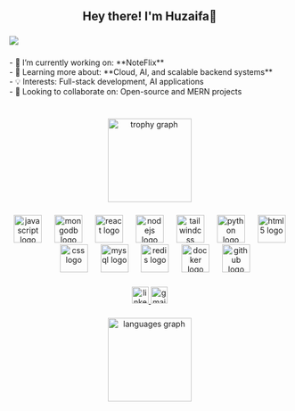 <h2 align="center">Hey there! I'm Huzaifa👋</h2>

###

<div align="left">
  <img src="https://visitor-badge.laobi.icu/badge?page_id=huzaifatg.huzaifatg&left_text=Footprints%20%F0%9F%91%80"  />
</div>

###

<p align="left">- 🔭 I’m currently working on: **NoteFlix**<br>- 🌱 Learning more about: **Cloud, AI, and scalable backend systems**  <br>- 💡 Interests: Full-stack development, AI applications<br>- 🤝 Looking to collaborate on: Open-source and MERN projects</p>

###

<br clear="both">

<div align="center">
  <img src="https://github-profile-trophy.vercel.app?username=huzaifatg&theme=monokai&no-bg=true&no-frame=true&margin-w=15" height="150" alt="trophy graph"  />
</div>

###

<div align="center">
  <img src="https://skillicons.dev/icons?i=js" height="50" alt="javascript logo"  />
  <img width="15" />
  <img src="https://skillicons.dev/icons?i=mongodb" height="50" alt="mongodb logo"  />
  <img width="15" />
  <img src="https://skillicons.dev/icons?i=react" height="50" alt="react logo"  />
  <img width="15" />
  <img src="https://cdn.jsdelivr.net/gh/devicons/devicon/icons/nodejs/nodejs-original.svg" height="50" alt="nodejs logo"  />
  <img width="15" />
  <img src="https://skillicons.dev/icons?i=tailwind" height="50" alt="tailwindcss logo"  />
  <img width="15" />
  <img src="https://skillicons.dev/icons?i=py" height="50" alt="python logo"  />
  <img width="15" />
  <img src="https://skillicons.dev/icons?i=html" height="50" alt="html5 logo"  />
  <img width="15" />
  <img src="https://skillicons.dev/icons?i=css" height="50" alt="css logo"  />
  <img width="15" />
  <img src="https://skillicons.dev/icons?i=mysql" height="50" alt="mysql logo"  />
  <img width="15" />
  <img src="https://skillicons.dev/icons?i=redis" height="50" alt="redis logo"  />
  <img width="15" />
  <img src="https://cdn.simpleicons.org/docker/2496ED" height="50" alt="docker logo"  />
  <img width="15" />
  <img src="https://skillicons.dev/icons?i=github" height="50" alt="github logo"  />
</div>

###

<div align="center">
  <a href="https://www.linkedin.com/in/huzaifatg/" target="_blank">
    <img src="https://img.shields.io/static/v1?message=LinkedIn&logo=linkedin&label=&color=0077B5&logoColor=white&labelColor=&style=for-the-badge" height="30" alt="linkedin logo"  />
  </a>
  <img src="https://img.shields.io/static/v1?message=Gmail&logo=gmail&label=&color=D14836&logoColor=white&labelColor=&style=for-the-badge" height="30" alt="gmail logo"  />
</div>

###

<div align="center">
  <img src="https://github-readme-stats.vercel.app/api/top-langs?username=huzaifatg&locale=en&hide_title=false&layout=compact&card_width=320&langs_count=5&theme=chartreuse-dark&hide_border=false&order=2" height="150" alt="languages graph"  />
</div>

###
